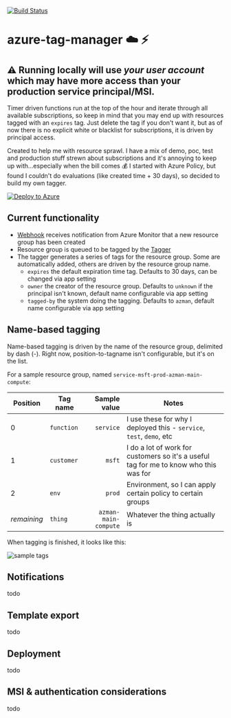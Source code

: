 [![Build Status](https://dev.azure.com/jpda/azman/_apis/build/status/jpda.azure-tag-manager?branchName=master)](https://dev.azure.com/jpda/azman/_build/latest?definitionId=14&branchName=master)

# azure-tag-manager :cloud: :zap:

## :warning: Running locally will use *your user account* which may have more access than your production service principal/MSI.
Timer driven functions run at the top of the hour and iterate through all available subscriptions, so keep in mind that you may end up with resources tagged with an `expires` tag. Just delete the tag if you don't want it, but as of now there is no explicit white or blacklist for subscriptions, it is driven by principal access.

Created to help me with resource sprawl. I have a mix of demo, poc, test and production stuff strewn about subscriptions and it's annoying to keep up with...especially when the bill comes :moneybag: I started with Azure Policy, but found I couldn't do evaluations (like created time + 30 days), so decided to build my own tagger.

[![Deploy to Azure](http://azuredeploy.net/deploybutton.png)](https://portal.azure.com/#create/Microsoft.Template/uri/https%3A%2F%2Fraw.githubusercontent.com%2Fjpda%2Fazure-tag-manager%2Fmaster%2Fazuredeploy.json)

## Current functionality
- [Webhook](/jpda/azure-tag-manager/blob/master/Azure.ExpirationHandler.Func/WebhookResourceGroupCreated.cs) receives notification from Azure Monitor that a new resource group has been created
- Resource group is queued to be tagged by the [Tagger](/jpda/azure-tag-manager/blob/master/Azure.ExpirationHandler.Func/GenerateTagSuite.cs)
- The tagger generates a series of tags for the resource group. Some are automatically added, others are driven by the resource group name.
  - `expires` the default expiration time tag. Defaults to 30 days, can be changed via app setting
  - `owner` the creator of the resource group. Defaults to `unknown` if the principal isn't known, default name configurable via app setting
  - `tagged-by` the system doing the tagging. Defaults to `azman`, default name configurable via app setting

## Name-based tagging
Name-based tagging is driven by the name of the resource group, delimited by dash (-). Right now, position-to-tagname isn't configurable, but it's on the list.

For a sample resource group, named `service-msft-prod-azman-main-compute`:

| Position    | Tag name  | Sample value        | Notes
| ------------|---------  | -------------------:| -----
| 0           | `function`| `service`           | I use these for why I deployed this - `service`, `test`, `demo`, etc
| 1           | `customer`| `msft`              | I do a lot of work for customers so it's a useful tag for me to know who this was for
| 2           | `env`     | `prod`              | Environment, so I can apply certain policy to certain groups
| *remaining* | `thing`   | `azman-main-compute`| Whatever the thing actually is

When tagging is finished, it looks like this:

![sample tags](https://github.com/jpda/azure-tag-manager/raw/master/azman-tag-sample.png "sample tags")

## Notifications
todo

## Template export
todo

## Deployment
todo

## MSI & authentication considerations
todo